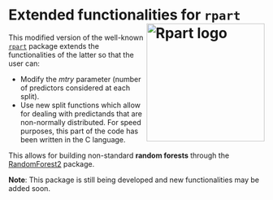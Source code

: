 # Extended functionalities for `rpart` [<img src="man/figures/rpart.png" alt="Rpart logo" style="float:right;height:232.25px" align="right" height="232.25">](https://cran.r-project.org/web/packages/rpart/index.html)

This modified version of the well-known [`rpart`](https://cran.r-project.org/web/packages/rpart/index.html) package extends the functionalities of the latter so that the user can:

- Modify the *mtry* parameter (number of predictors considered at each split).
- Use new split functions which allow for dealing with predictands that are non-normally distributed. For speed purposes, this part of the code has been written in the C language.

This allows for building non-standard **random forests** through the [RandomForest2](https://github.com/MNLR/RandomForest2) package. 

**Note**: This package is still being developed and new functionalities may be added soon.
